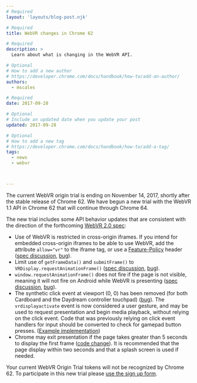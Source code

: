 ```yaml
---
# Required
layout: 'layouts/blog-post.njk'

# Required
title: WebVR changes in Chrome 62

# Required
description: >
  Learn about what is changing in the WebVR API.

# Optional
# How to add a new author
# https://developer.chrome.com/docs/handbook/how-to/add-an-author/
authors:
  - mscales

# Required
date: 2017-09-28

# Optional
# Include an updated date when you update your post
updated: 2017-09-28

# Optional
# How to add a new tag
# https://developer.chrome.com/docs/handbook/how-to/add-a-tag/
tags:
  - news
  - webvr



---
```



The current WebVR origin trial is ending on November 14,
2017, shortly after the stable release of Chrome 62. We have begun a new trial with the WebVR 1.1
API in Chrome 62 that will continue through Chrome 64.

The new trial includes some API behavior updates that are consistent with the direction of the
forthcoming [WebVR 2.0 spec][0]:

- Use of WebVR is restricted in cross-origin iframes. If you intend for embedded cross-origin
  iframes to be able to use WebVR, add the attribute `allow="vr"` to the iframe tag, or use a
  [Feature-Policy][1] header ([spec discussion][2], [bug][3]).
- Limit use of `getFrameData()` and `submitFrame()` to `VRDisplay.requestAnimationFrame()`
  ([spec discussion][4], [bug][5]).
- `window.requestAnimationFrame()` does not fire if the page is not visible, meaning it will not
  fire on Android while WebVR is presenting ([spec discussion][6], [bug][7]).
- The synthetic click event at viewport (0, 0) has been removed (for both Cardboard and the Daydream
  controller touchpad) ([bug][8]). The `vrdisplayactivate` event is now considered a user gesture,
  and may be used to request presentation and begin media playback, without relying on the click
  event.
  Code that was previously relying on click event handlers for input should be converted to check
  for gamepad button presses. ([Example implementation][9])
- Chrome may exit presentation if the page takes greater than 5 seconds to display the first frame
  ([code change][10]). It is recommended that the page display within two seconds and that a splash
  screen is used if needed.

Your current WebVR Origin Trial tokens will not be recognized by Chrome 62. To participate in this
new trial please [use the sign up form][11].


[0]: https://github.com/w3c/webvr/blob/master/explainer.md
[1]: https://docs.google.com/document/d/1k0Ua-ZWlM_PsFCFdLMa8kaVTo32PeNZ4G7FFHqpFx4E/edit#heading=h.4yubgixv5l6b
[2]: https://github.com/w3c/webvr/issues/86
[3]: https://bugs.chromium.org/p/chromium/issues/detail?id=666767
[4]: https://github.com/w3c/webvr/issues/246
[5]: https://bugs.chromium.org/p/chromium/issues/detail?id=736023
[6]: https://github.com/w3c/webvr/issues/225
[7]: https://bugs.chromium.org/p/chromium/issues/detail?id=718246
[8]: https://bugs.chromium.org/p/chromium/issues/detail?id=716571
[9]: https://github.com/toji/webvr.info/commit/d73e6182287e3c6c0daa4d3d2ea578a31a2e5a6b
[10]: https://chromium-review.googlesource.com/c/chromium/src/+/636386
[11]: https://bit.ly/OriginTrialSignup

